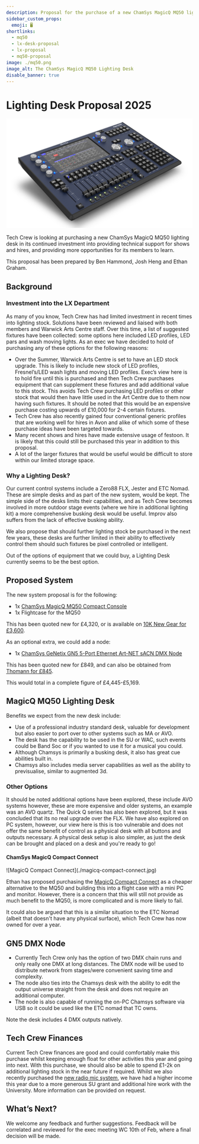 ```yaml
---
description: Proposal for the purchase of a new ChamSys MagicQ MQ50 lighting desk
sidebar_custom_props:
  emoji: 🖥️
shortlinks:
  - mq50
  - lx-desk-proposal
  - lx-proposal
  - mq50-proposal
image: ./mq50.png
image_alt: The ChamSys MagicQ MQ50 Lighting Desk
disable_banner: true
---
```


# Lighting Desk Proposal 2025

![The ChamSys MagicQ MQ50 Lighting Desk](./mq50.png)

Tech Crew is looking at purchasing a new ChamSys MagicQ MQ50 lighting desk in its continued investment into providing
technical support for shows and hires, and providing more opportunities for its members to learn.

This proposal has been prepared by Ben Hammond, Josh Heng and Ethan Graham.

## Background

### Investment into the LX Department

As many of you know, Tech Crew has had limited investment in recent times into lighting stock. Solutions have been
reviewed and liaised with both members and Warwick Arts Centre staff. Over this time, a list of suggested fixtures have
been collected: some options here included LED profiles, LED pars and wash moving lights. As an exec we have decided to
hold of purchasing any of these options for the following reasons:

* Over the Summer, Warwick Arts Centre is set to have an LED stock upgrade. This is likely to include new stock of LED
  profiles, Fresnel’s/LED wash lights and moving LED profiles. Exec’s view here is to hold fire until this is purchased
  and then Tech Crew purchases equipment that can supplement these fixtures and add additional value to this stock. This
  avoids Tech Crew purchasing LED profiles or other stock that would then have little used in the Art Centre due to them
  now having such fixtures. It should be noted that this would be an expensive purchase costing upwards of £10,000 for
  2-4 certain fixtures.
* Tech Crew has also recently gained four conventional generic profiles that are working well for hires in Avon and
  alike of which some of these purchase ideas have been targeted towards.
* Many recent shows and hires have made extensive usage of festoon. It is likely that this could still be purchased this
  year in addition to this proposal.
* A lot of the larger fixtures that would be useful would be difficult to store within our limited storage space.

### Why a Lighting Desk?

Our current control systems include a Zero88 FLX, Jester and ETC Nomad. These are simple desks and as part of the new
system, would be kept. The simple side of the desks limits their capabilities, and as Tech Crew becomes involved in more
outdoor stage events (where we hire in additional lighting kit) a more comprehensive busking desk would be useful.
Improv also suffers from the lack of effective busking ability.

We also propose that should further lighting stock be purchased in the next few years, these desks are further limited
in their ability to effectively control them should such fixtures be pixel controlled or intelligent.

Out of the options of equipment that we could buy, a Lighting Desk currently seems to be the best option.

## Proposed System

The new system proposal is for the following:

* 1x [ChamSys MagicQ MQ50 Compact Console](https://chamsyslighting.com/product/magicq-mq50-compact-console/)
* 1x Flightcase for the MQ50

This has been quoted new for £4,320, or is available
on [10K New Gear for £3,600](https://www.10knew.com/product/chamsys-magicq-mq50-compact-console-w-flightcase/).

As an optional extra, we could add a node:

* 1x [ChamSys GeNetix GN5 5-Port Ethernet Art-NET sACN DMX Node](https://chamsyslighting.com/product/genetix-gn5/)

This has been quoted new for £849, and can also be obtained
from [Thomann for £845](https://www.thomann.co.uk/chamsys_genetix_gn5_5_port_node.htm).

This would total in a complete figure of £4,445-£5,169.

## MagicQ MQ50 Lighting Desk

Benefits we expect from the new desk include:

* Use of a professional industry standard desk, valuable for development
  but also easier to port over to other systems such as MA or AVO.
* The desk has the capability to be used in the SU or
  WAC, such events could be Band Soc or if you wanted to use it for a musical you could.
* Although Chamsys is primarily a
  busking desk, it also has great cue abilities built in.
* Chamsys also includes media server capabilities as well as the
  ability to previsualise, similar to augmented 3d.

### Other Options

It should be noted additional options have been explored, these include AVO systems however, these are more expensive
and older systems, an example was an AVO quartz. The Quick Q series has also been explored, but it was concluded that its no
real upgrade over the FLX. We have also explored on PC system, however, our view here is this is too vulnerable and
does not offer the same benefit of control as a physical desk with all buttons and outputs necessary. A physical desk
setup is also simpler, as just the desk can be brought and placed on a desk and you're ready to go!

#### ChamSys MagicQ Compact Connect

<div class="img-small">
![MagicQ Compact Connect](./magicq-compact-connect.jpg)
</div>

Ethan has proposed purchasing the [MagicQ Compact Connect](https://chamsyslighting.com/product/magicq-compact-connect/)
as a cheaper alternative to the MQ50 and building this into a flight case with a mini PC and monitor. However, there is
a concern that this will still not provide as much benefit to the MQ50, is more complicated and is more likely to fail.

It could also be argued that this is a similar situation to the ETC Nomad (albeit that doesn't have any physical
surface), which Tech Crew has now owned for over a year.

## GN5 DMX Node

* Currently Tech Crew only has the option of two DMX chain runs and only really one DMX at long distances. The DMX node
  will be used to distribute network from stages/were convenient saving time and complexity.
* The node also ties into the Chamsys desk with the ability to edit the output universe straight from the desk and does
  not require an additional computer.
* The node is also capable of running the on-PC Chamsys software via USB so it could be used like the ETC nomad that TC
  owns.

Note the desk includes 4 DMX outputs natively.

## Tech Crew Finances

Current Tech Crew finances are good and could comfortably make this purchase whilst keeping enough float for other
activities this year and going into next. With this purchase, we should also be able to spend £1-2k on additional
lighting stock in the near future if required. Whilst we also recently purchased
the [new radio mic system](../../02-sound/04-microphones/10-radio-mics-2024/index.md), we have had a higher income this
year due to a more generous SU grant and additional hire work with the University. More information can be provided on
request.

## What’s Next?

We welcome any feedback and further suggestions. Feedback will be correlated and reviewed for the exec meeting WC 10th
of Feb, where a final decision will be made.

